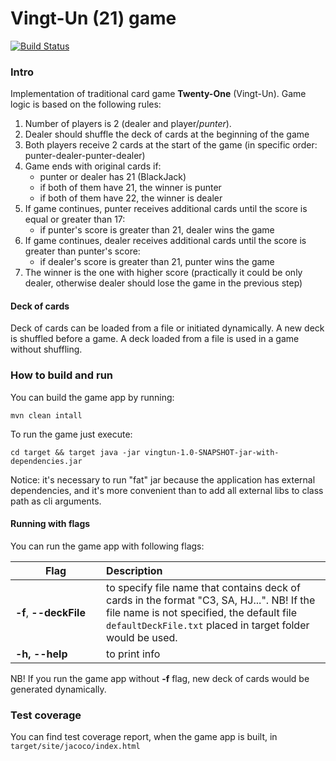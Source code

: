 # Vingt-Un (21) game
[![Build Status](https://travis-ci.com/contrapost/vingtun.svg?branch=master)](https://travis-ci.com/contrapost/vingtun)

### Intro
Implementation of traditional card game **Twenty-One** (Vingt-Un). Game logic is based on the following rules:
1. Number of players is 2 (dealer and player/*punter*).
2. Dealer should shuffle the deck of cards at the beginning of the game 
3. Both players receive 2 cards at the start of the game (in specific order: punter-dealer-punter-dealer)
4. Game ends with original cards if:
    - punter or dealer has 21 (BlackJack)
    - if both of them have 21, the winner is punter
    - if both of them have 22, the winner is dealer
5. If game continues, punter receives additional cards until the score is equal or greater than 17:
    - if punter's score is greater than 21, dealer wins the game
6. If game continues, dealer receives additional cards until the score is greater than punter's score:
    - if dealer's score is greater than 21, punter wins the game
7. The winner is the one with higher score (practically it could be only dealer, otherwise dealer should lose the game 
in the previous step)

#### Deck of cards
Deck of cards can be loaded from a file or initiated dynamically. A new deck is shuffled before a game. A deck loaded
from a file is used in a game without shuffling. 

### How to build and run
You can build the game app by running:
```shell script
mvn clean intall
```
To run the game just execute:
```shell script
cd target && target java -jar vingtun-1.0-SNAPSHOT-jar-with-dependencies.jar
```
Notice: it's necessary to run "fat" jar because the application has external dependencies, and it's more convenient than
to add all external libs to class path as cli arguments.
#### Running with flags
You can run the game app with following flags:

| Flag                   |      Description   |
|------------------------|:-------------------|
| **-f**, **--deckFile** |  to specify file name that contains deck of cards in the format "C3, SA, HJ...". NB! If the file name is not specified, the default file `defaultDeckFile.txt` placed in target folder would be used.      |
| **-h, --help** <img width=400/>         |  to print info        |


NB! If you run the game app without **-f** flag, new deck of cards would be generated dynamically.

### Test coverage
You can find test coverage report, when the game app is built, in `target/site/jacoco/index.html`
